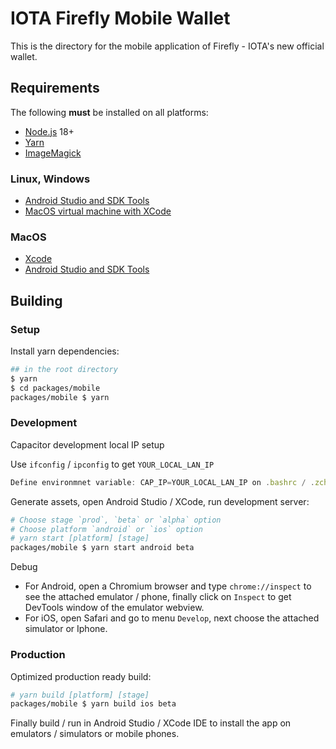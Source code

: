 # IOTA Firefly Mobile Wallet

This is the directory for the mobile application of Firefly - IOTA's new official wallet.

## Requirements

The following __must__ be installed on all platforms:

- [Node.js](https://nodejs.org/) 18+
- [Yarn](https://classic.yarnpkg.com/en/docs/install)
- [ImageMagick](https://imagemagick.org/script/download.php)

### Linux, Windows

- [Android Studio and SDK Tools](https://developer.android.com/studio)
- [MacOS virtual machine with XCode](https://github.com/kholia/OSX-KVM)
### MacOS

- [Xcode](https://developer.apple.com/xcode/)
- [Android Studio and SDK Tools](https://developer.android.com/studio)


## Building


### Setup

Install yarn dependencies:
```bash
## in the root directory
$ yarn
$ cd packages/mobile
packages/mobile $ yarn
```

### Development

Capacitor development local IP setup

Use `ifconfig` / `ipconfig` to get `YOUR_LOCAL_LAN_IP`
``` js
Define environmnet variable: CAP_IP=YOUR_LOCAL_LAN_IP on .bashrc / .zchrc
```

Generate assets, open Android Studio / XCode, run development server:

```bash
# Choose stage `prod`, `beta` or `alpha` option
# Choose platform `android` or `ios` option
# yarn start [platform] [stage]
packages/mobile $ yarn start android beta
```

Debug
- For Android, open a Chromium browser and type `chrome://inspect` to see the attached emulator / phone, finally click on `Inspect` to get DevTools window of the emulator webview.
- For iOS, open Safari and go to menu `Develop`, next choose the attached simulator or Iphone.


### Production 

Optimized production ready build:
```bash
# yarn build [platform] [stage]
packages/mobile $ yarn build ios beta
```
Finally build / run in Android Studio / XCode IDE to install the app on emulators / simulators or mobile phones.
